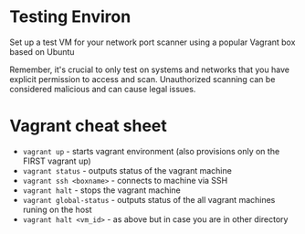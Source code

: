 # Testing Environ
Set up a test VM for your network port scanner using a popular Vagrant box based on Ubuntu

Remember, it's crucial to only test on systems and networks that you have explicit permission to access and scan. Unauthorized scanning can be considered malicious and can cause legal issues.


# Vagrant cheat sheet

- `vagrant up` - starts vagrant environment (also provisions only on the FIRST vagrant up)
- `vagrant status` - outputs status of the vagrant machine
- `vagrant ssh <boxname>` - connects to machine via SSH
- `vagrant halt` - stops the vagrant machine
- `vagrant global-status` - outputs status of the all vagrant machines runing on the host
- `vagrant halt <vm_id>` - as above but in case you are in other directory 
